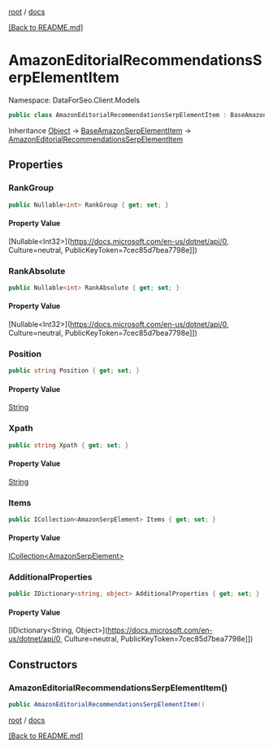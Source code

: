 [root](./../ "root") / [docs](./ "docs")

[[Back to README.md]](./../README.md "[Back to README.md]")

# AmazonEditorialRecommendationsSerpElementItem

Namespace: DataForSeo.Client.Models

```csharp
public class AmazonEditorialRecommendationsSerpElementItem : BaseAmazonSerpElementItem
```

Inheritance [Object](https://docs.microsoft.com/en-us/dotnet/api/Object) → [BaseAmazonSerpElementItem](./BaseAmazonSerpElementItem.md) → [AmazonEditorialRecommendationsSerpElementItem](./AmazonEditorialRecommendationsSerpElementItem.md)

## Properties

### **RankGroup**

```csharp
public Nullable<int> RankGroup { get; set; }
```

#### Property Value

[Nullable&lt;Int32&gt;](https://docs.microsoft.com/en-us/dotnet/api/0, Culture=neutral, PublicKeyToken=7cec85d7bea7798e]])<br>

### **RankAbsolute**

```csharp
public Nullable<int> RankAbsolute { get; set; }
```

#### Property Value

[Nullable&lt;Int32&gt;](https://docs.microsoft.com/en-us/dotnet/api/0, Culture=neutral, PublicKeyToken=7cec85d7bea7798e]])<br>

### **Position**

```csharp
public string Position { get; set; }
```

#### Property Value

[String](https://docs.microsoft.com/en-us/dotnet/api/String)<br>

### **Xpath**

```csharp
public string Xpath { get; set; }
```

#### Property Value

[String](https://docs.microsoft.com/en-us/dotnet/api/String)<br>

### **Items**

```csharp
public ICollection<AmazonSerpElement> Items { get; set; }
```

#### Property Value

[ICollection&lt;AmazonSerpElement&gt;](./AmazonSerpElement.md)<br>

### **AdditionalProperties**

```csharp
public IDictionary<string, object> AdditionalProperties { get; set; }
```

#### Property Value

[IDictionary&lt;String, Object&gt;](https://docs.microsoft.com/en-us/dotnet/api/0, Culture=neutral, PublicKeyToken=7cec85d7bea7798e]])<br>

## Constructors

### **AmazonEditorialRecommendationsSerpElementItem()**

```csharp
public AmazonEditorialRecommendationsSerpElementItem()
```

[root](./../ "root") / [docs](./ "docs")

[[Back to README.md]](./../README.md "[Back to README.md]")